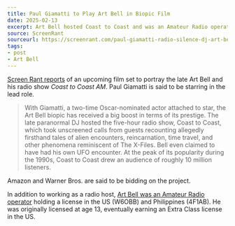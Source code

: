 ```yaml
---
title: Paul Giamatti to Play Art Bell in Biopic Film
date: 2025-02-13
excerpt: Art Bell hosted Coast to Coast and was an Amateur Radio operator (W6OBB).
source: ScreenRant
sourceurl: https://screenrant.com/paul-giamatti-radio-silence-dj-art-bell-movie-casting/
tags:
- post
- Art Bell
---
```

[Screen Rant reports](https://screenrant.com/paul-giamatti-radio-silence-dj-art-bell-movie-casting/) of an upcoming film set to portray the late Art Bell and his radio show *Coast to Coast AM*. Paul Giamatti is said to be starring in the lead role.

> With Giamatti, a two-time Oscar-nominated actor attached to star, the Art Bell biopic has received a big boost in terms of its prestige. The late paranormal DJ hosted the five-hour radio show, Coast to Coast, which took unscreened calls from guests recounting allegedly firsthand tales of alien encounters, reincarnation, time travel, and other phenomena reminiscent of The X-Files. Bell even claimed to have had his own UFO encounter. At the peak of its popularity during the 1990s, Coast to Coast drew an audience of roughly 10 million listeners.

Amazon and Warner Bros. are said to be bidding on the project. 

In addition to working as a radio host, [Art Bell was an Amateur Radio operator](https://en.wikipedia.org/wiki/Art_Bell#Amateur_radio) holding a license in the US (W6OBB) and Philippines (4F1AB). He was originally licensed at age 13, eventually earning an Extra Class license in the US.